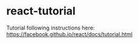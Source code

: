# react-tutorial
Tutorial following instructions here: https://facebook.github.io/react/docs/tutorial.html
